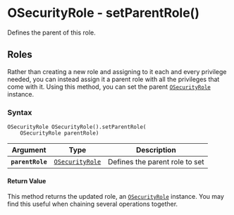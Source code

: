 
# OSecurityRole - setParentRole()

Defines the parent of this role.

## Roles

Rather than creating a new role and assigning to it each and every privilege needed, you can instead assign it a parent role with all the privileges that come with it.  Using this method, you can set the parent [`OSecurityRole`](../OSecurityRole.md) instance.

### Syntax

```
OSecurityRole OSecurityRole().setParentRole(
	OSecurityRole parentRole)
```

| Argument | Type | Description |
|---|---|---|
| **`parentRole`** | [`OSecurityRole`](../OSecurityRole.md) | Defines the parent role to set |

#### Return Value

This method returns the updated role, an [`OSecurityRole`](../OSecurityRole.md) instance.  You may find this useful when chaining several operations together.





